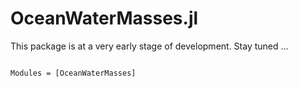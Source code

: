 # OceanWaterMasses.jl

This package is at a very early stage of development. Stay tuned ...

```@index
```

```@autodocs
Modules = [OceanWaterMasses]
```
